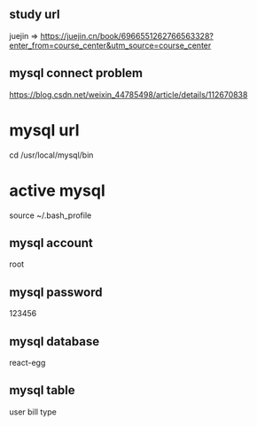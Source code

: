 ## study url
juejin => https://juejin.cn/book/6966551262766563328?enter_from=course_center&utm_source=course_center

## mysql connect problem
https://blog.csdn.net/weixin_44785498/article/details/112670838

# mysql url
cd /usr/local/mysql/bin

# active mysql
source ~/.bash_profile

## mysql account
root
## mysql password
123456
## mysql database
react-egg
## mysql table
user
bill
type